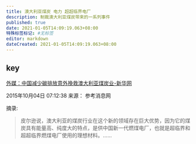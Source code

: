 ```yaml
---
title: 澳大利亚煤炭 电力 超超临界电厂
description: 制裁澳大利亚煤炭带来的一系列事件
published: true
date: 2021-01-05T14:09:19.063+08:00
特殊标签标记: #无标签
editor: markdown
dateCreated: 2021-01-05T14:09:19.063+08:00
---
```


## key

[外媒：中国减少碳排放意外挽救澳大利亚煤炭业-新华网](https://web.archive.org/web/20180705172833/http://www.xinhuanet.com/world/2015-10/04/c_128289053.htm)

2015年10月04日 07:12:38 来源： 参考消息网

摘录:

> 皮尔逊说，澳大利亚的煤炭行业在这个新的领域存在巨大优势，因为它的煤炭具有能量高、纯度大的特点，是供中国新一代燃煤电厂，也就是超临界和超超临界燃煤电厂使用的理想材料。......

